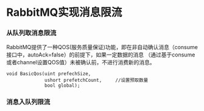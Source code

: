 # RabbitMQ实现消息限流

### 从队列取消息限流

RabbitMQ提供了一种QOS(服务质量保证)功能，即在非自动确认消息（consume接口中，autoAck=false）的前提下，如果一定数据的消息
（通过基于consume或者channel设置QOS值）未被确认前，不进行消费新的消息。

```
void BasicQos(uint prefechSize, 
              ushort prefetchCount,     //设置预取数量
              bool global);
```

### 消息入队列限流

